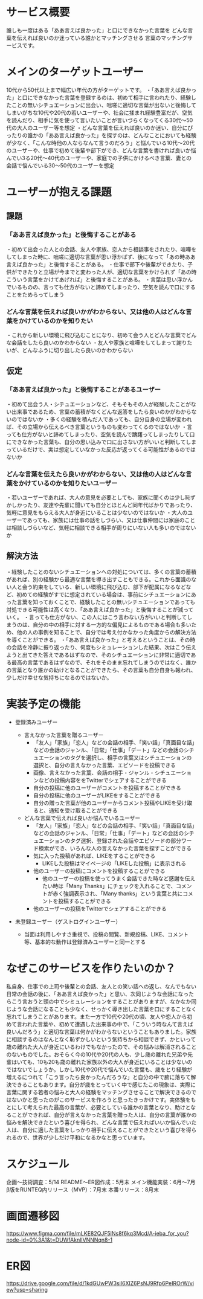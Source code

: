# サービス概要
誰しも一度はある「ああ言えば良かった」と口にできなかった言葉を
どんな言葉を伝えれば良いのか迷っている誰かとマッチングさせる
言葉のマッチングサービスです。

# メインのターゲットユーザー
10代から50代以上まで幅広い年代の方がターゲットです。
・「ああ言えば良かった」と口にできなかった言葉を登録するのは、初めて相手に言われたり、経験したことの無いシチュエーションに出会い、咄嗟に適切な言葉が出ないと後悔してしまいがちな10代や20代の若いユーザーや、社会に揉まれ経験豊富だが、空気を読んだり、相手に気を使って言いたいことが言いづらくなってくる30代〜50代の大人のユーザー等を想定
・どんな言葉を伝えれば良いのか迷い、自分にぴったりの誰かの「ああ言えば良かった」を探すのは、どんなことにおいても経験が少なく、「こんな時他の人ならなんて言うのだろう」と悩んでいる10代〜20代のユーザーや、仕事で初めて後輩や部下ができ、どんな言葉を書ければ良いか悩んでい3る20代〜40代のユーザーや、家庭での子供にかけるべき言葉、妻との会話で悩んでいる30〜50代のユーザーを想定

# ユーザーが抱える課題

## 課題
### 「ああ言えば良かった」と後悔することがある
・初めて出会った人との会話、友人や家族、恋人から相談事をされたり、喧嘩をしてしまった時に、咄嗟に適切な言葉が思い浮かばず、後になって「あの時ああ言えば良かった」と後悔することがある。
・仕事で部下や後輩ができたり、子供ができたりと立場が今までと変わった人が、適切な言葉をかけられず「あの時こういう言葉をかけてあげれば」と後悔することがある。
・言葉は思い浮かんでいるものの、言っても仕方がないと諦めてしまったり、空気を読んで口にすることをためらってしまう

### どんな言葉を伝えれば良いかがわからない、又は他の人はどんな言葉をかけているのかを知りたい
・これから新しい環境に飛び込むことになり、初めて会う人とどんな言葉でどんな会話をしたら良いのかわからない
・友人や家族と喧嘩をしてしまって謝りたいが、どんなふうに切り出したら良いのかわからない

## 仮定
### 「ああ言えば良かった」と後悔することがあるユーザー
・初めて出会う人・シチュエーションなど、そもそもその人が経験したことがない出来事であるため、言葉の蓄積がなくどんな返答をしたら良いのかがわからないのではないか
・多くの経験を積んだ人であっても、自分自身の立場が変われば、その立場から伝えるべき言葉というものも変わってくるのではないか
・言っても仕方がないと諦めてしまったり、空気を読んで躊躇ってしまったりして口にできなかった言葉も、自分の思い込みで口に出さない方がいいと判断してしまっているだけで、実は想定していなかった反応が返ってくる可能性があるのではないか

### どんな言葉を伝えたら良いかがわからない、又は他の人はどんな言葉をかけているのかを知りたいユーザー
・若いユーザーであれば、大人の意見を必要としても、家族に聞くのは少し恥ずかしかったり、友達や先輩に聞いても自分とほとんど同年代ばかりであったり、気軽に意見をもらえる大人が身近にいることは少ないのではないか
・大人のユーザーであっても、家族には仕事の話をしづらい、又は仕事仲間には家庭のことは相談しづらいなど、気軽に相談できる相手が周りにいない人も多いのではないか

## 解決方法
・経験したことのないシチュエーションへの対処については、多くの言葉の蓄積があれば、別の経験から最適な言葉を導き出すこともできる。これから面識のない人と会う約束をしている、新しい環境に飛び込む、部下が配属になるなどなど、初めての経験がすでに想定されている場合は、事前にシチュエーションにあった言葉を知っておくことで、経験したことの無いシチュエーションであっても対処できる可能性は高くなり、「ああ言えば良かった」と後悔することが減っていく。
・言っても仕方がない、この人にはこう言わない方がいいと判断してしまうのは、自分の中の相手に対する一方的な偏見によるものである場合も多いため、他の人の事例を知ることで、自分では考え付かなかった角度からの解決方法を導くことができる。
・「ああ言えば良かった」と考えるということは、その時の会話を冷静に振り返ったり、何度もシミュレーションした結果、次はこう伝えようと出てきた答えであるはずなので、そのシチュエーションに非常に適切である最高の言葉であるはずなので、それをそのまま忘れてしまうのではなく、誰かの言葉となり誰かの助けとなることができたら、その言葉も自分自身も報われ、少しだけ幸せな気持ちになるのではないか。

# 実装予定の機能

- 登録済みユーザー
  - 言えなかった言葉を贈るユーザー
    - 「友人」「家族」「恋人」などの会話の相手、「笑い話」「真面目な話」などの会話のジャンル、「日常」「仕事」「デート」などの会話のシチュエーションのタグを選択し、相手の言葉又はシチュエーションの選択と、自分の言えなかった言葉、エピソードを投稿できる
    - 画像、言えなかった言葉、会話の相手・ジャンル・シチュエーションなどの投稿内容ををTwitterでシェアすることができる
    - 自分の投稿に他のユーザーがコメントを投稿することができる
    - 自分の投稿に他のユーザーがLIKEをすることができる
    - 自分の贈った言葉が他のユーザーからコメント投稿やLIKEを受け取ると、通知を受け取ることができる
  - どんな言葉で伝えれば良いか悩んでいるユーザー
    - 「友人」「家族」「恋人」などの会話の相手、「笑い話」「真面目な話」などの会話のジャンル、「日常」「仕事」「デート」などの会話のシチュエーションのタグ選択、登録された会話やエピソードの部分ワード検索ができ、いろんな人の言えなかった言葉を探すことができる
    - 気に入った投稿があれば、LIKEをすることができる
      - LIKEした投稿はマイページの「LIKEした投稿」に表示される
    - 他のユーザーの投稿にコメントを投稿することができる
      - 他のユーザーの投稿を使ってうまく会話できた時など感謝を伝えたい時は「Many Thanks」にチェックを入れることで、コメントが赤く強調表示され、「Many thanks」という言葉と共にコメントを投稿することができる
    - 他のユーザーの投稿をTwitterでシェアすることができる

- 未登録ユーザー（ゲストログインユーザー）
  - 当面は利用しやすさ重視で、投稿の閲覧、新規投稿、LIKE、コメント等、基本的な動作は登録済みユーザーと同一とする

# なぜこのサービスを作りたいのか？
私自身、仕事での上司や後輩との会話、友人との笑い話への返し、なんでもない日常の会話の後に、「ああ言えば良かった」と思い、次同じような会話になったらこう言おうと頭の中でシミュレーションをすることがありますが、なかなか同じような会話になることも少なく、せっかく導き出した言葉を口にすることなく忘れてしまうことがあります。また一方で10代や20代の頃、友人や恋人から初めて言われた言葉や、初めて遭遇した出来事の中で、「こういう時なんて言えば良いんだろう」と適切な言葉は何かがわからないということもありました。家族に相談するのはなんとなく恥ずかしいという気持ちから相談できず、かといって歳の離れた大人が身近にいるわけでもなかったので、その悩みは解消されることのないものでした。おそらく今の10代や20代の人も、少し歳の離れた兄弟や先輩はいても、10も20も歳の離れた家族以外の大人が身近にいることは少ないのではないでしょうか。しかし10代や20代で悩んでいた言葉も、歳をとり経験が増えるにつれて「こう言ったら良かったんだろうな」と自分の中で腑に落ちて解決できることもあります。自分が歳をとっていく中で感じたこの現象は、実際に言葉に関する若者の悩みと大人の経験をマッチングさせることで解決できるのではないかと思ったのがこのサービスを作ろうと思ったきっかけです。実体験をもとにして考えられた最高の言葉が、必要としている誰かの言葉となり、助けとなることができれば、自分が言えなかった言葉を贈った人は、自分の言葉が誰かの悩みを解決できたという喜びを得られ、どんな言葉で伝えればいいか悩んでいた人は、自分に適した言葉をしっかり相手に伝えることができたという喜びを得られるので、世界が少しだけ平和になるかなと思っています。

# スケジュール

企画〜技術調査：5/14
  README〜ER図作成：5月末
  メイン機能実装：6月〜7月
  β版をRUNTEQ内リリース（MVP）：7月末
  本番リリース：8月末

# 画面遷移図
https://www.figma.com/file/mLKE82QJF5lNs8f6kq3Mcd/A-ieba_for_you?node-id=0%3A1&t=DUWfAknlIVNNNqn8-1

# ER図
https://drive.google.com/file/d/1kdGUwPW3siI6XlZ6PsNJ9Rfp6PeIROrW/view?usp=sharing
